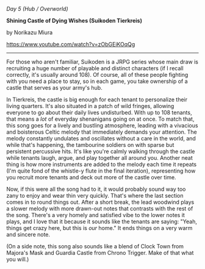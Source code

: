 _Day 5 (Hub / Overworld)_

**Shining Castle of Dying Wishes (Suikoden Tierkreis)**

by Norikazu Miura

https://www.youtube.com/watch?v=zObGEiKOqQg

******

For those who aren't familiar, Suikoden is a JRPG series whose main draw is recruiting a huge number of playable and distinct characters (if I recall correctly, it's usually around 108). Of course, all of these people fighting with you need a place to stay, so in each game, you take ownership of a castle that serves as your army's hub.

In Tierkreis, the castle is big enough for each tenant to personalize their living quarters. It's also situated in a patch of wild fringes, allowing everyone to go about their daily lives undisturbed. With up to 108 tenants, that means a _lot_ of everyday shenanigans going on at once. To match that, this song goes for a lively and bustling atmosphere, leading with a vivacious and boisterous Celtic melody that immediately demands your attention. The melody constantly undulates and oscillates without a care in the world, and while that's happening, the tambourine soldiers on with sparse but persistent percussive hits. It's like you're calmly walking through the castle while tenants laugh, argue, and play together all around you. Another neat thing is how more instruments are added to the melody each time it repeats (I'm quite fond of the whistle-y flute in the final iteration), representing how you recruit more tenants and deck out more of the castle over time.

Now, if this were all the song had to it, it would probably sound way too zany to enjoy and wear thin very quickly. That's where the last section comes in to round things out. After a short break, the lead woodwind plays a slower melody with more drawn-out notes that contrasts with the rest of the song. There's a very homely and satisfied vibe to the lower notes it plays, and I love that it because it sounds like the tenants are saying: "Yeah, things get crazy here, but this is _our_ home." It ends things on a very warm and sincere note.

(On a side note, this song also sounds like a blend of Clock Town from Majora's Mask and Guardia Castle from Chrono Trigger. Make of that what you will.)

